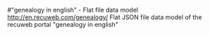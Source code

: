 #"genealogy in english" - Flat file data model
http://en.recuweb.com/genealogy/
Flat JSON file data model of the recuweb portal "genealogy in english"
